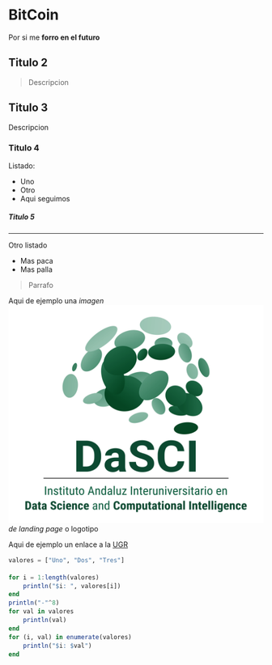 # BitCoin
Por si me **forro en el futuro**

## Titulo 2

> Descripcion

## Titulo 3

Descripcion

### Titulo 4
Listado:
- Uno 
- Otro
- Aqui seguimos



##### Titulo 5
----- 
Otro listado
* Mas paca
* Mas palla


> Parrafo

Aqui de ejemplo una *imagen ![TextoAlternativo](design/DaSCI_logo.png) de landing page* o logotipo

Aqui de ejemplo un enlace a la [UGR](https://wwww.ugr.es/)

```julia
valores = ["Uno", "Dos", "Tres"]

for i = 1:length(valores)
    println("$i: ", valores[i])
end
println("-"^8)
for val in valores
    println(val)
end
for (i, val) in enumerate(valores)
    println("$i: $val")
end
```
